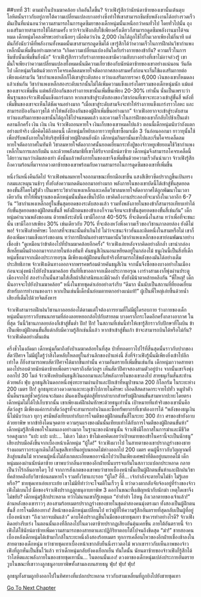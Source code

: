 ##บทที่ 31: ตามฆ่าในป่าเมฆาคล้อย
เกิดอันใดขึ้น? จ้าวเฟิงรู้สึกว่านัยน์ตาซ้ายของเขานั้นเต้นตุบ โลหิตนั้นราวกับอยู่ภายใต้ความเปลี่ยนแปลงบางอย่างซึ่งทำให้เขาสามารถซึมซับพลังงานได้อย่างรวดเร็ว
มันเป็นที่แน่นอนว่าความสามารถในการดูดซึมยาของเด็กหนุ่มนั้นเหนือกว่าคนทั่วไป  โดยทั่วไปนั้น ถุงผงเสริมกายสามารถใช้ได้สามครั้ง ทว่าจ้าวเฟิงกลับใช้เพียงครั้งเดียวก็สามารถดูดซึมพลังงานมาได้จนหมด
เด็กหนุ่มโคลงศีรษะอย่างเนือยๆ เมื่อคิดว่าเงิน 2,000 เงินได้ถูกใช้ไปในเวลาเพียงไม่กี่นาที แต่มันก็ยังนับว่าดีที่พลังงานทั้งหมดนั้นเขาสามารถดูดซึมได้
เขารู้สึกได้ว่าความเร็วในการฝึกฝนวิชากำแพงเหล็กนั้นเพิ่มขึ้นอย่างมหาศาล
“เกิดความเปลี่ยนแปลงอันใดกับร่างกายของข้ากัน? ความเร็วในการซึมซับนั้นเพิ่มขึ้นยิ่งนัก” จ้าวเฟิงรู้สึกราวกับร่างกายของเขามีความลับบางอย่างที่เขาไม่อาจล่วงรู้ เขามั่นใจเพียงว่าความเปลี่ยนแปลงทั้งหมดนั่นมีความเกี่ยวข้องกับนัยน์ตาซ้ายของเขาอย่างแน่นอน
วันถัดไป เด็กหนุ่มเริ่มต้นด้วยการโคจรเคล็ดลมหายใจตัดอากาศสองสามครั้งก่อนจะเริ่มใช้ผงเสริมกายต่อ
เพียงแค่สามวัน วิชากำแพงเหล็กก็ได้เขาสู่ระดับสอง ทว่าผงเสริมกายราคา 6,000 เงินของเขาก็หมดลงแล้วเช่นกัน
วิชากำแพงเหล็กสองระดับแรกนั้นไม่ได้เพิ่มความแข็งแกร่งโดยรวมของเด็กหนุ่มนัก แม้แต่ของเขาจะเพิ่มขึ้น แต่พลังป้องกันของร่างกายเขานั้นเพิ่มขึ้นเพียง 20-30% เท่านั้น
นั่นเป็นเพราะว่าพื้นฐานของจ้าวเฟิงนั้นแข็งแกร่งมาก หากเขาเข้าสู่ระดับสองของวิชาก่อนที่เขาจะทะลวงเข้าสู่ขั้นสี่ พลังที่เพิ่มขึ้นของเขาจะเห็นได้ชัดเจนอย่างมาก
“เมื่อเขาสู่ระดับสามจึงจะทำให้ร่างกายแข็งแกร่งราวโลหะ และสามารถป้องกันอาวุธได้ ทำให้พลังป้องกันของผู้ฝึกเพิ่มขึ้นอย่างมาก”
จ้าวเฟิงอยากจะเข้าสู่ระดับสาม ทว่าผงเสริมกายของเขานั้นได้ถูกใช้ไปจนหมดแล้ว และความเร็วในการฝึกของเขาก็กลับไปช้าเป็นเต่าคลานอีกครั้ง
เงิน เงิน เงิน จ้าวเฟิงถอนหายใจ เงินเก็บของเขาหมดไปแล้ว ตอนนี้เด็กหนุ่มนับว่าถังแตกอย่างแท้จริง
เมื่อคิดได้ถึงตอนนี้ เด็กหนุ่มก็หยิบเอายาวายุที่เขาซื้อมาเมื่อ 3 วันก่อนออกมา ยาวายุนั้นใช้เพื่อปรับพลังภายในให้บริสุทธิ์ซึ่งช่วยผู้ฝึกตนยิ่งนัก
เด็กหนุ่มกินยานั้นเขาไปและเริ่มโคจรเคล็ดลมหายใจตัดอากาศในทันที วิชาลมหายใจตัดอากาศนั้นยอดเยี่ยมกระทั่งปู่ของจ้าวหยูเฟ่ยยอมใช้วิชากำแพงเหล็กในการแลกกับมัน และด้วยพลังสมาธิที่เขาได้รับจากนัยน์ตาซ้าย เด็กหนุ่มจึงสามารถโคจรเคล็ดนี้ได้ยาวนานกว่าเดิมสองเท่า ดังนั้นแล้วพลังภายในของเขาจึงเพิ่มขึ้นด้วยความเร็วอันน่าผวา
จ้าวเฟิงรู้สึกถึงความร้อนที่มาจากดวงตาซ้ายของเขาพร้อมกับความสามารถในการดูดซึมของเขาที่เพิ่มขึ้น

หนึ่งวันหนึ่งคืนถัดไป
จ้าวเฟิงพ่นลมหายใจออกมาขณะที่ยกมือเขาขึ้น แสงสีเขียวซีดปรากฏขึ้นเป้นทรงกลมและหมุนวนช้าๆ ทั้งยังส่งความกดดันออกมาอย่างมาก
พลังภายในของเขาบัดนี้ได้เข้าสู่ขั้นสุดยอดของขั้นสี่โดยไม่รู้ตัว เป็นเพราะวิชากำแพงเหล็กและเคล็ดวิชาลมหายใจตัดอากาศได้ถูกพัฒนาในเวลาเดียวกัน ทำให้พื้นฐานของเด็กหนุ่มนั้นมั่นคงขึ้นไปอีก
เขาคิดถึงงานประลองที่จะมาถึงในเวลาอีก 6-7 วัน
“วิชากำแพงเหล็กอยู่ในขั้นสุดยอดของระดับสองแล้ว รวมทั้งพลังภายในของข้าก็สามารถเทียบเท่าได้กับขั้นสุดยอดของผู้ฝึกตนขั้นสี่ พลังฝึกตนของข้าเองก็จวนเจียนจะเข้าขั้นสุดยอดของขั้นสี่เช่นกัน” เด็กหนุ่มคำนวณพลังของตน
ด้วยพลังระดับนี้ เขามีโอกาส 40-50% ที่จะติดหนึ่งในสาม ทว่าเพื่อที่จะชนะนั้น เขามีโอกาสเพียง 30% เช่นเดียวกับ 70% ที่จะต้องหวังพึ่งความเร็วของวิชานภาลอยล่อง
ยังดีไม่พอ! จ้าวเฟิงส่ายศีรษะ โอกาสที่จะชนะนั้นต่ำเกินไป
ไม่ว่าจะชนะจ้าวฮันและติดหนึ่งในสามหรือไม่ เขาก็ต้องเพิ่มความแข็งแกร่งของตน ทว่าการฝึกฝนอย่างธรรมดานั้นวิชากำแพงเหล็กของเขาย่อมพัฒนาอย่างเชื่องช้า
“ดูเหมือนว่าข้าต้องไปที่ป่าเมฆาคล้อยอีกครั้ง” จ้าวเฟิงเอ่ยหลังจากคิดอย่างลึกล้ำ เขานำกล่องสี่เหลี่ยมผืนผ้าออกมาจากภายในห้องทันที
คันธนูสีเงินนอนเหยียดอยู่ในกล่องไม้ ธนูเงินนี้เป็นสิ่งที่เด็กหนุ่มซื้อมาจากเมืองประกายอรุณ มีเพียงแค่ผู้ฝึกตนที่แท้จริงที่สามารถใช้พลังของมันได้อย่างเต็มประสิทธิภาพ
จ้าวเฟิงเดินทางออกจากพรรคพร้อมด้วยคันธนูสีเงิน จากนั้นจึงซื้อของบางอย่างในเมืองก่อนจะมุ่งหน้าไปยังป่าเมฆาคล้อย
ทันทีที่เขาออกจากเมืองประกายอรุณ เงาร่างสามเงาก็พุ่งผ่านประตูเมืองจากไป สองร่างในนั้นสวมใส่เสื้อผ้าสีดำสนิทและมีผิวคล้ำ ทั้งยังมีน้าตาคล้ายคลึงกัน
“พี่ใหญ่! เด็กนั่นอาจจะไปยังป่าเมฆาคล้อย” หนึ่งในชายชุดดำเอ่ยอย่างเร่งรีบ
“ดีมาก นั่นนับเป็นสถานที่ที่ยอดเยี่ยมสำหรับการทำงานของเรา หากเป็นเช่นนี้เด็กนั่นย่อมตายตกอย่างแน่แท้!” ผู้เป็นพี่ใหญ่เอ่ยขึ้นด้วยน้ำเสียงที่เต็มไปด้วยจิตสังหาร

จ้าวเฟิงสามารถฝึกฝนวิชานภาลอยล่องได้ตามแต่ใจต้องการยามที่ไม่มีผู้ใดรอบกาย
ร่างกายของเด็กหนุ่มนั้นเบาราวกับขนนกยามที่ล่องลอยหยอกล้อไปกับสายลม บางคราก็กระโดดอีกครั้งกลางอากาศ
ในที่สุด วันนี้วิชานภาลอยล่องก็เข้าสู่ขั้นต่ำ
ปึก! ปึก!
ในสถานที่เช่นนี้ทำให้เขารู้สึกราวกับปักษาที่โผบิน
ข้าเป็นเพียงผู้ฝึกตนขั้นสี่แต่กลับมีความรู้สึกเช่นนี้แล้ว หากข้าเข้าสู่ขั้นเก้า ข้าจะสามารถบินได้หรือไม่กัน? จ้าวเฟิงคิดอย่างตื่นเต้น

ครึ่งชั่วโมงถัดมา เด็กหนุ่มก็มาถึงยังป่าเมฆาคล้อยในที่สุด
ป่าที่ทอดยาวไปไร้ที่สิ้นสุดนั้นราวกับปากของสัตว์ปีศาจ ไม่มีผู้ใดรู้ว่าสิ่งใดหลับใหลอยู่ในส่วนลึกของป่าแห่งนี้ สิ่งที่จ้าวเฟิงรู้นั้นมีเพียงยิ่งเข้าไปลึกเท่าใด ก็ยิ่งสามารถพบสัตว์ปีศาจได้มากขึ้นเท่านั้น ความอันตรายก็เพิ่มขึ้นเช่นกัน
เด็กหนุ่มกวาดสายตามองไปรอบด้วยนัยน์ตาซ้ายเพื่อตรวจตราถึงสัตว์อสูร เห็นสัตว์ปีศาจสองสามตัวอยู่บ้าง จากนั้นเขาจึงพุ่งออกไป 30 ไมล์
จ้าวเฟิงหยิบคันธนูสีเงินออกมาและใส่พลังภายในของเขาลงไป สายธนุเริ่มสั่นสะท้านด้วยพลัง
ฟุ่บ
ลูกธนูสีเงินดอกหนึ่งพุ่งทะยานผ่านป่าและปักเข้าที่หมูป่าขนาด 200 กิโลกรัม ในระยะห่าง 200 เมตร
ปึก!
ลูกธนุทะลวงดวงตาและทะลุเข้าไปภายในศีรษะ เลือดสีสดสาดกระจายไปทั่ว หมูป่าตัวนั้นดิ้นรนอยู่ชั่วครู่ก่อนจะล้มลง มันคงเป็นคู่ต่อสู้ที่ยากลำบากสำหรับผู้ฝึกตนขั้นสามหากปะทะโดยตรง
เด็กหนุ่มไม่ได้ไปเก็บซากนั้น เขาเพียงแค่ฝึกฝนทักษะด้วยธนูเท่านั้น  เป้าหมายที่แท้จริงของเขานั้นคือสัตว์อสูร มีเพียงแค่การล่าสัตว์อสูรที่จะสามารถทำเงินและซื้อทรัพยากรที่เขาต้องการได้
“พลังของธนูเงินนี่ไม่นับว่าเลว ทุกๆ ศรมีพลังเทียบเท่ากับการโจมตีของผู้ฝึกตนขั้นสี่ในระยะ 300 ก้าว ศรของข้ายังอาบด้วยยาพิษ หากข้ายิงโดนจุดตาย ความรุนแรงของมันนั้นเทียบเท่าได้กับการโจมตีของผู้ฝึกตนขั้นห้า” เด็กหนุ่มรู้สึกพึงพอใจในตนเองอย่างมาก ในฐานะของนักธนูนั้น จ้าวเฟิงมีโอกาสในการฆ่าและมีชีวิตรอดสูงมาก
“แปะ แปะ แปะ... ไม่เลว ไม่เลว ข้าไม่เคยคิดเลยว่าเป้าหมายของข้าในครานี้จะเป็นนักธนู”
เสียงปรบมือดังขึ้นจากเบื้องหน้าเด็กหนุ่ม
“ผู้ใด!” จ้าวเฟิงผวาไป
ในสายตาของเขาปรากฏร่างของชายร่างผอมราวกระดูกเดินได้ในชุดสีเทายืนอยู่บนยอดไม้ห่างออกไป 200 เมตร คนผู้นี้ราวกับวิญญาณที่สิงสู่บนต้นไม้ หากคนผู้หนึ่งไม่สังเกตละเอียดพออาจนึกไปว่าเป็นเพียงเศษผ้าที่ติดอยู่บนยอดไม้
เด็กหนุ่มมองผ่านนัยน์ตาซ้าย เขาพบว่ากลิ่นอายของอีกฝ่ายนั้นบรรจบกันในสภาวะแปลกประหลาด กลายเป็นว่าไร้กลิ่นอายใดๆ ไป
จากการสังเกตของเขาพบว่าชายเบื้องหน้านั้นเป็นผู้ฝึกตนขั้นห้าและฝึกฝนวิชาที่คล้ายคลึงกับวิชาซ่อนลมหายใจ รวมทั้งวิชาแกะรอย
“ผู้ใด? ฮี่ฮี่... เจ้ากำลังจะตายในไม่ช้า ไม่รู้เลยหรือ?” ชายชุดเทาเอ่ยเยาะเย้ย เขาไม่มีทีท่าว่าจะโจมตีในเร็วๆ นี้ ทว่าดวงตากลับจับจ้องอยู่ที่ร่างของจ้าวเฟิงไม่เบนไป
มือของจ้าวเฟิงปรากฏลูกธนุอาบยาพิษ 3 ดอกในขณะที่เผชิญหน้ากับนักฆ่า
เหตุใดเขาจึงไม่ขยับ?
เด็กหนุ่มรู้สึกประหลาด ทว่าไม่นานเขาก็รู้เหตุผล
“ฮ่าฮ่าฮ่า ไอ้หนู ถึงเวลาตายของเจ้าแล้ว!”
ด้านหลังของเขาราวๆ สองสามร้อยเมตรปรากฏร่างของชายในชุดดำสองคนมุ่งตรงมา ทั้งสองเป็นผู้ฝึกตนขั้นสี่
การโจมตีสองทาง!
สีหน้าของเด็กหนุ่มเปลี่ยนไป ทว่าผู้ที่ให้ความรู้สึกอันตรายที่สุดกลับเป็นผู้ที่อยู่เบื้องหน้าเขา
“ถึงเวลาจบมันแล้ว” ดาบโค้งปรากฏขึ้นในมือของชายชุดเทา
ข้าควรทำอย่างไรดี? จ้าวเฟิงคิดอย่างรีบเร่ง
ในตอนนั้นเองที่ลึกลงไปในดวงตาซ้ายปรากฏเสียงอันคุ้นเคยขึ้น ภายใต้อันตรายนี้ จ้าวเฟิงได้ใช้นัยน์ตาซ้ายเพิ่มความสามารถของสายตาและปฏิกิริยาตอบโต้ไปจนถึงขีดสุด
“ฆ่า!”
ชายสองคนเบื้องหลังเด็กหนุ่มได้เข้ามาใกล้ในระยะหนึ่งถึงสองร้อยเมตร ทุกการเคลื่อนไหวของอีกฝ่ายเชื่องช้าลงในสายตาของเด็กหนุ่ม
ทว่าชายชุดเทาเบื้องหน้าเขากลับยืนนิ่งราวตอไม้ พวกเขาราวกับเห็นภาพของจ้าวเฟิงที่ถูกหั่นเป็นชิ้นไว้แล้ว ทว่าเด็กหนุ่มกลับยังคงเยือกเย็น
ทันใดนั้น นัยนตาซ้ายของจ้าวเฟิงก็รู้สึกได้ว่าโลหิตและพลังภายในของชายชุดเทานั้น...
ในตอนนั้นเอง!
ดวงตาของเด็กหนุ่มเปล่งประกายอันตรายวูบในขณะที่เขาวางลูกธนูอาบยาพิษทั้งสามลงบนสายธนู
ฟุ่บ! ฟุ่บ! ฟุ่บ!

ลูกธนูทั้งสามถูกยิงออกไปในทิศทางที่แปลกประหลาด ราวกับสามเหลี่ยมที่ถูกยิงไปยังชายชุดเทา


[Go To Next Chapter]( ./32.md)